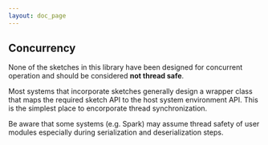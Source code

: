```yaml
---
layout: doc_page
---
```


## Concurrency

None of the sketches in this library have been designed for concurrent operation and should be considered __not thread safe__.

Most systems that incorporate sketches generally design a wrapper class that maps the required sketch API to the host system environment API.  This is the simplest place to encorporate thread synchronization.

Be aware that some systems (e.g. Spark) may assume thread safety of user modules especially during serialization and deserialization steps.  




